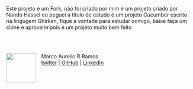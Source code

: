 Este projeto é um Fork, não foi criado por mim  é um projeto criado por Nando Hassel eu peguei a título de estudo
é um projeto Cucumber escrito na lingugem Ghirken, fique a vontade
para estudar comigo, baixe faça um clone e aproveite pois é um projeto muito bem feito


</p>
<br/><br/>
<p>
    <img align=left margin=10 width=80 src="https://avatars.githubusercontent.com/u/99621895?s=400&u=6fc34c3626dca02a7ffaf540e887dd687fd93159&v=4"/>
    <p>&nbsp&nbsp&nbspMarco Aurelio R Ramos<br>
    &nbsp&nbsp&nbsp<a href="https://twitter.com/testingmarco?t=OoFCoh2Y1wa0oSbkOx1phA&s=08/">twitter</a>&nbsp;|&nbsp;<a href="https://github.com/testingmarco">GitHub</a>&nbsp;|&nbsp;<a href="https://www.linkedin.com/in/marcoa100/">LinkedIn</a>
